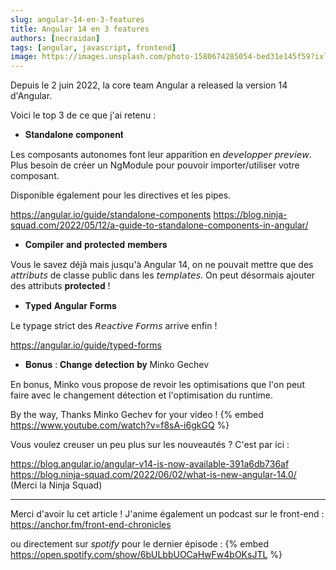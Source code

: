 ```yaml
---
slug: angular-14-en-3-features
title: Angular 14 en 3 features
authors: [necraidan]
tags: [angular, javascript, frontend]
image: https://images.unsplash.com/photo-1580674285054-bed31e145f59?ixlib=rb-4.0.3&ixid=MnwxMjA3fDB8MHxwaG90by1wYWdlfHx8fGVufDB8fHx8&auto=format&fit=crop&w=1500&q=80
---
```


Depuis le 2 juin 2022, la core team Angular a released la version 14 d'Angular.

Voici le top 3 de ce que j'ai retenu :

- 𝐒𝐭𝐚𝐧𝐝𝐚𝐥𝐨𝐧𝐞 𝐜𝐨𝐦𝐩𝐨𝐧𝐞𝐧𝐭

Les composants autonomes font leur apparition en 𝘥𝘦𝘷𝘦𝘭𝘰𝘱𝘱𝘦𝘳 𝘱𝘳𝘦𝘷𝘪𝘦𝘸.
Plus besoin de créer un NgModule pour pouvoir importer/utiliser votre composant.

<!--truncate-->

Disponible également pour les directives et les pipes.

https://angular.io/guide/standalone-components
https://blog.ninja-squad.com/2022/05/12/a-guide-to-standalone-components-in-angular/

- 𝐂𝐨𝐦𝐩𝐢𝐥𝐞𝐫 𝐚𝐧𝐝 𝐩𝐫𝐨𝐭𝐞𝐜𝐭𝐞𝐝 𝐦𝐞𝐦𝐛𝐞𝐫𝐬

Vous le savez déjà mais jusqu'à Angular 14, on ne pouvait mettre que des 𝘢𝘵𝘵𝘳𝘪𝘣𝘶𝘵𝘴 de classe public dans les 𝘵𝘦𝘮𝘱𝘭𝘢𝘵𝘦𝘴.
On peut désormais ajouter des attributs 𝐩𝐫𝐨𝐭𝐞𝐜𝐭𝐞𝐝 !

- 𝐓𝐲𝐩𝐞𝐝 𝐀𝐧𝐠𝐮𝐥𝐚𝐫 𝐅𝐨𝐫𝐦𝐬

Le typage strict des 𝘙𝘦𝘢𝘤𝘵𝘪𝘷𝘦 𝘍𝘰𝘳𝘮𝘴 arrive enfin !

https://angular.io/guide/typed-forms

- 𝐁𝐨𝐧𝐮𝐬 : 𝐂𝐡𝐚𝐧𝐠𝐞 𝐝𝐞𝐭𝐞𝐜𝐭𝐢𝐨𝐧 𝐛𝐲 Minko Gechev

En bonus, Minko vous propose de revoir les optimisations que l'on peut faire avec le changement détection et l'optimisation du runtime.

By the way, Thanks Minko Gechev for your video !
{% embed https://www.youtube.com/watch?v=f8sA-i6gkGQ %}

Vous voulez creuser un peu plus sur les nouveautés ?
C'est par ici :

https://blog.angular.io/angular-v14-is-now-available-391a6db736af
https://blog.ninja-squad.com/2022/06/02/what-is-new-angular-14.0/
(Merci la Ninja Squad)

---

Merci d'avoir lu cet article !
J'anime également un podcast sur le front-end :
https://anchor.fm/front-end-chronicles

ou directement sur _spotify_ pour le dernier épisode : {% embed https://open.spotify.com/show/6bULbbUOCaHwFw4bOKsJTL %}
